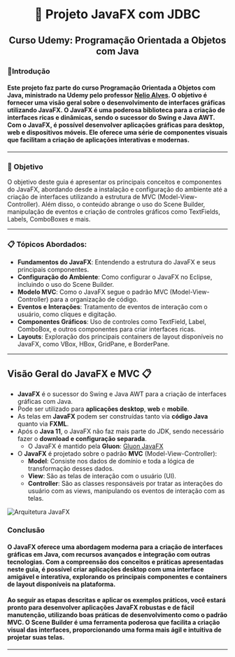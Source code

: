 <h1 align="center">🔗 Projeto JavaFX com JDBC</h1>

<h2 align="center">Curso Udemy: Programação Orientada a Objetos com Java</h2>

### 📌Introdução

#### Este projeto faz parte do curso Programação Orientada a Objetos com Java, ministrado na Udemy pelo professor [Nelio Alves](https://github.com/acenelio). O objetivo é fornecer uma visão geral sobre o desenvolvimento de interfaces gráficas utilizando JavaFX. O JavaFX é uma poderosa biblioteca para a criação de interfaces ricas e dinâmicas, sendo o sucessor do Swing e Java AWT. Com o JavaFX, é possível desenvolver aplicações gráficas para desktop, web e dispositivos móveis. Ele oferece uma série de componentes visuais que facilitam a criação de aplicações interativas e modernas.

---

### 🎯 Objetivo

O objetivo deste guia é apresentar os principais conceitos e componentes do JavaFX, abordando desde a instalação e configuração do ambiente até a criação de interfaces utilizando a estrutura de MVC (Model-View-Controller). Além disso, o conteúdo abrange o uso do Scene Builder, manipulação de eventos e criação de controles gráficos como TextFields, Labels, ComboBoxes e mais.

---

### 📋 Tópicos Abordados:
- **Fundamentos do JavaFX**: Entendendo a estrutura do JavaFX e seus principais componentes.
- **Configuração do Ambiente**: Como configurar o JavaFX no Eclipse, incluindo o uso do Scene Builder.
- **Modelo MVC**: Como o JavaFX segue o padrão MVC (Model-View-Controller) para a organização de código.
- **Eventos e Interações**: Tratamento de eventos de interação com o usuário, como cliques e digitação.
- **Componentes Gráficos**: Uso de controles como TextField, Label, ComboBox, e outros componentes para criar interfaces ricas.
- **Layouts**: Exploração dos principais containers de layout disponíveis no JavaFX, como VBox, HBox, GridPane, e BorderPane.

---

## Visão Geral do JavaFX e MVC 📋

- **JavaFX** é o sucessor do Swing e Java AWT para a criação de interfaces gráficas com Java.
- Pode ser utilizado para **aplicações desktop**, **web** e **mobile**.
- As telas em **JavaFX** podem ser construídas tanto via **código Java** quanto via **FXML**.
- Após o **Java 11**, o JavaFX não faz mais parte do JDK, sendo necessário fazer o **download e configuração separada**.
  - O JavaFX é mantido pela **Gluon**: [Gluon JavaFX](https://gluonhq.com/products/javafx/)
- O **JavaFX** é projetado sobre o padrão **MVC** (Model-View-Controller):
  - **Model**: Consiste nos dados de domínio e toda a lógica de transformação desses dados.
  - **View**: São as telas de interação com o usuário (UI).
  - **Controller**: São as classes responsáveis por tratar as interações do usuário com as views, manipulando os eventos de interação com as telas.

![Arquitetura JavaFX](conectando_mongoDB_com_repository_e_service.png)

### Conclusão

#### O JavaFX oferece uma abordagem moderna para a criação de interfaces gráficas em Java, com recursos avançados e integração com outras tecnologias. Com a compreensão dos conceitos e práticas apresentadas neste guia, é possível criar aplicações desktop com uma interface amigável e interativa, explorando os principais componentes e containers de layout disponíveis na plataforma.
#### Ao seguir as etapas descritas e aplicar os exemplos práticos, você estará pronto para desenvolver aplicações JavaFX robustas e de fácil manutenção, utilizando boas práticas de desenvolvimento como o padrão MVC. O Scene Builder é uma ferramenta poderosa que facilita a criação visual das interfaces, proporcionando uma forma mais ágil e intuitiva de projetar suas telas.

---
